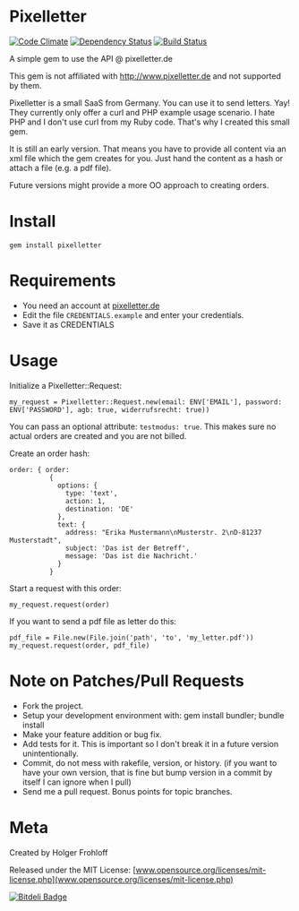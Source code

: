 Pixelletter
===========
[![Code
Climate](https://codeclimate.com/github/jazzgumpy/pixelletter.png)](https://codeclimate.com/github/jazzgumpy/pixelletter)
[![Dependency
Status](https://gemnasium.com/jazzgumpy/pixelletter.png)](https://gemnasium.com/jazzgumpy/pixelletter)
[![Build
Status](https://travis-ci.org/jazzgumpy/pixelletter.png)](https://travis-ci.org/jazzgumpy/pixelletter)

A simple gem to use the API @ pixelletter.de

This gem is not affiliated with http://www.pixelletter.de and not supported by them.

Pixelletter is a small SaaS from Germany. You can use it to send letters. Yay!
They currently only offer a curl and PHP example usage scenario. I hate PHP and I don't use curl from my Ruby code.
That's why I created this small gem.

It is still an early version.
That means you have to provide all content via an xml file which the gem creates for you. Just hand the
content as a hash or attach a file (e.g. a pdf file).

Future versions might provide a more OO approach to creating orders.

# Install

```
gem install pixelletter
```

# Requirements

* You need an account at [pixelletter.de](http://www.pixelletter.de)
* Edit the file `CREDENTIALS.example` and enter your credentials.
* Save it as CREDENTIALS

# Usage

Initialize a Pixelletter::Request:
```
my_request = Pixelletter::Request.new(email: ENV['EMAIL'], password: ENV['PASSWORD'], agb: true, widerrufsrecht: true))
```
You can pass an optional attribute: `testmodus: true`. This makes sure no actual orders are created and you are not billed.


Create an order hash:
```
order: { order:
          {
            options: {
              type: 'text',
              action: 1,
              destination: 'DE'
            },
            text: {
              address: "Erika Mustermann\nMusterstr. 2\nD-81237 Musterstadt",
              subject: 'Das ist der Betreff',
              message: 'Das ist die Nachricht.'
            }
          }
```

Start a request with this order:
```
my_request.request(order)
```

If you want to send a pdf file as letter do this:
```
pdf_file = File.new(File.join('path', 'to', 'my_letter.pdf'))
my_request.request(order, pdf_file)
```

# Note on Patches/Pull Requests

* Fork the project.
* Setup your development environment with: gem install bundler; bundle install
* Make your feature addition or bug fix.
* Add tests for it. This is important so I don't break it in a future version unintentionally.
* Commit, do not mess with rakefile, version, or history. (if you want to have your own version, that is fine but bump version in a commit by itself I can ignore when I pull)
* Send me a pull request. Bonus points for topic branches.


# Meta
Created by Holger Frohloff

Released under the MIT License: [www.opensource.org/licenses/mit-license.php](www.opensource.org/licenses/mit-license.php)



[![Bitdeli Badge](https://d2weczhvl823v0.cloudfront.net/5minpause/pixelletter/trend.png)](https://bitdeli.com/free "Bitdeli Badge")

